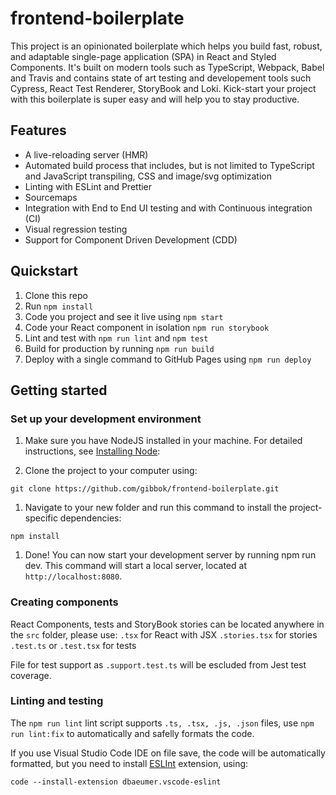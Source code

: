 # frontend-boilerplate

This project is an opinionated boilerplate which helps you build fast, robust, and adaptable single-page application (SPA) in React and Styled Components. It's built on modern tools such as TypeScript, Webpack, Babel and Travis and contains state of art testing and developement tools such Cypress, React Test Renderer, StoryBook and Loki.
Kick-start your project with this boilerplate is super easy and will help you to stay productive.

## Features

- A live-reloading server (HMR)
- Automated build process that includes, but is not limited to TypeScript and JavaScript transpiling, CSS and image/svg optimization
- Linting with ESLint and Prettier
- Sourcemaps
- Integration with End to End UI testing and with Continuous integration (CI)
- Visual regression testing
- Support for Component Driven Development (CDD)

## Quickstart

1. Clone this repo
1. Run `npm install`
1. Code you project and see it live using `npm start`
1. Code your React component in isolation `npm run storybook`
1. Lint and test with `npm run lint` and `npm test`
1. Build for production by running `npm run build`
1. Deploy with a single command to GitHub Pages using `npm run deploy`

## Getting started

### Set up your development environment

1. Make sure you have NodeJS installed in your machine. For detailed instructions, see [Installing Node](https://nodejs.org/en/download/package-manager/):

1. Clone the project to your computer using:

```shell
git clone https://github.com/gibbok/frontend-boilerplate.git
```

1. Navigate to your new folder and run this command to install the project-specific dependencies:

```shell
npm install
```

1. Done! You can now start your development server by running npm run dev. This command will start a local server, located at `http://localhost:8080`.

### Creating components

React Components, tests and StoryBook stories can be located anywhere in the `src` folder, please use:
`.tsx` for React with JSX
`.stories.tsx` for stories
`.test.ts` or `.test.tsx` for tests

File for test support as `.support.test.ts` will be escluded from Jest test coverage.

### Linting and testing

The `npm run lint` lint script supports `.ts, .tsx, .js, .json` files, use `npm run lint:fix` to automatically and safelly formats the code.

If you use Visual Studio Code IDE on file save, the code will be automatically formatted, but you need to install [ESLInt](https://marketplace.visualstudio.com/items?itemName=dbaeumer.vscode-eslint) extension, using:

```shell
code --install-extension dbaeumer.vscode-eslint
```

